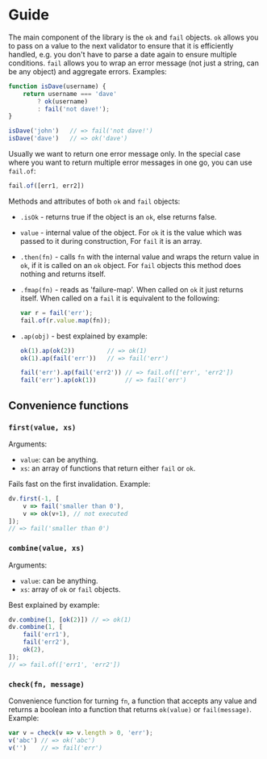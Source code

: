# Guide

The main component of the library is the `ok` and `fail` objects.
`ok` allows you to pass on a value to the next validator to ensure
that it is efficiently handled, e.g. you don't have to parse a date
again to ensure multiple conditions. `fail` allows you to wrap an
error message (not just a string, can be any object) and aggregate
errors. Examples:

```js
function isDave(username) {
    return username === 'dave'
        ? ok(username)
        : fail('not dave!');
}

isDave('john')   // => fail('not dave!')
isDave('dave')   // => ok('dave')
```

Usually we want to return one error message only. In the special
case where you want to return multiple error messages in one go,
you can use `fail.of`:

```js
fail.of([err1, err2])
```

Methods and attributes of both `ok` and `fail` objects:

 - `.isOk` - returns true if the object is an `ok`, else returns false.
 - `value` - internal value of the object. For `ok` it is the value which
 was passed to it during construction, For `fail` it is an array.
 - `.then(fn)` - calls `fn` with the internal value and wraps the
 return value in `ok`, if it is called on an `ok` object. For `fail`
 objects this method does nothing and returns itself.
 - `.fmap(fn)` - reads as 'failure-map'. When called on `ok` it just
 returns itself. When called on a `fail` it is equivalent to the following:

    ```js
    var r = fail('err');
    fail.of(r.value.map(fn));
    ```

 - `.ap(obj)` - best explained by example:

    ```js
    ok(1).ap(ok(2))         // => ok(1)
    ok(1).ap(fail('err'))   // => fail('err')

    fail('err').ap(fail('err2')) // => fail.of(['err', 'err2'])
    fail('err').ap(ok(1))        // => fail('err')
    ```

## Convenience functions

### `first(value, xs)`

Arguments:

 - `value`: can be anything.
 - `xs`: an array of functions that return either `fail` or `ok`.

Fails fast on the first invalidation. Example:

```js
dv.first(-1, [
    v => fail('smaller than 0'),
    v => ok(v+1), // not executed
]);
// => fail('smaller than 0')
```


### `combine(value, xs)`

Arguments:

 - `value`: can be anything.
 - `xs`: array of `ok` or `fail` objects.

Best explained by example:

```js
dv.combine(1, [ok(2)]) // => ok(1)
dv.combine(1, [
    fail('err1'),
    fail('err2'),
    ok(2),
]);
// => fail.of(['err1', 'err2'])
```

### `check(fn, message)`

Convenience function for turning `fn`, a function that accepts any
value and returns a boolean into a function that returns `ok(value)`
or `fail(message)`. Example:

```js
var v = check(v => v.length > 0, 'err');
v('abc') // => ok('abc')
v('')    // => fail('err')
```
